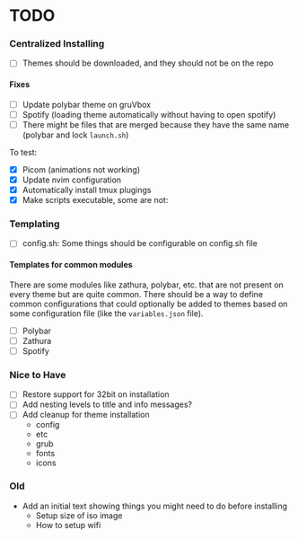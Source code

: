# TODO

### Centralized Installing

- [ ] Themes should be downloaded, and they should not be on the repo

#### Fixes

- [ ] Update polybar theme on gruVbox
- [ ] Spotify (loading theme automatically without having to open spotify)
- [ ] There might be files that are merged because they have the same name (polybar and lock `launch.sh`)

To test:

- [x] Picom (animations not working)
- [x] Update nvim configuration
- [x] Automatically install tmux plugings
- [x] Make scripts executable, some are not:

### Templating

- [ ] config.sh: Some things should be configurable on config.sh file

#### Templates for common modules

There are some modules like zathura, polybar, etc. that are not present on every theme but are quite common. There should be a way to define common configurations that could optionally be added to themes based on some configuration file (like the `variables.json` file).

- [ ] Polybar
- [ ] Zathura
- [ ] Spotify

### Nice to Have

- [ ] Restore support for 32bit on installation
- [ ] Add nesting levels to title and info messages?
- [ ] Add cleanup for theme installation
  - config
  - etc
  - grub
  - fonts
  - icons

### Old

- Add an initial text showing things you might need to do before installing
  - Setup size of iso image
  - How to setup wifi
